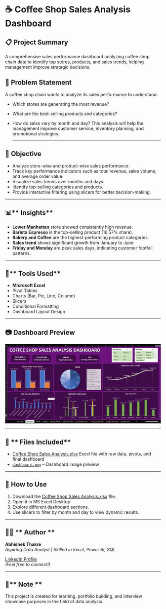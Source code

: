# ☕ **Coffee Shop Sales Analysis Dashboard**

## 📋 **Project Summary**
  A comprehensive sales performance dashboard analyzing coffee shop chain data to identify top stores, products, and sales trends, helping management improve strategic decisions.

## 🧠 **Problem Statement**

  A coffee shop chain wants to analyze its sales performance to understand:
- Which stores are generating the most revenue?
- What are the best-selling products and categories?
- How do sales vary by month and day?
  This analysis will help the management improve customer service, inventory planning, and promotional strategies.

  ---

## 🎯 **Objective**
  
- Analyze store-wise and product-wise sales performance.
- Track key performance indicators such as total revenue, sales volume, and average order value.
- Visualize sales trends over months and days.
- Identify top-selling categories and products.
- Provide interactive filtering using slicers for better decision-making.

--- 

## 📊** Insights**

- **Lower Manhattan** store showed consistently high revenue.
- **Barista Espresso** is the top-selling product (16.57% share).
- **Bakery and Coffee** are the highest-performing product categories.
- **Sales trend** shows significant growth from January to June.
- **Friday and Monday** are peak sales days, indicating customer footfall patterns.

---

## 📌** Tools Used**

  - **Microsoft Excel**
  - Pivot Tables
  - Charts (Bar, Pie, Line, Column)
  - Slicers
  - Conditional Formatting
  - Dashboard Layout Design 

--- 
## 📷 **Dashboard Preview**
![Dashboard Screenshot](Dashboard%20img.png)

---
## 📂 ** Files Included**  
- [Coffee Shop Sales  Analysis.xlsx](Coffee%20Shop%20Sales%20%20Analysis.xlsx)  Excel file with raw data, pivots, and final dashboard  
- [`dashboard.png`](Dashboard%20img.png) – Dashboard image preview

---
## 📎 **How to Use**
1. Download the [Coffee Shop Sales  Analysis.xlsx](Coffee%20Shop%20Sales%20%20Analysis.xlsx) file.
2. Open it in MS Excel Desktop
3. Explore different dashboard sections.
4. Use slicers to filter by month and day to view dynamic results.

---

## 👨‍💻 ** Author ** 
**Abhishek Thakre**  
*Aspiring Data Analyst | Skilled in Excel, Power BI, SQL*

[LinkedIn Profile](https://www.linkedin.com/in/abhishek-thakre13/)  
*(Feel free to connect!)*

---

## 📌** Note ** 
This project is created for learning, portfolio building, and interview showcase purposes in the field of data analysis.




